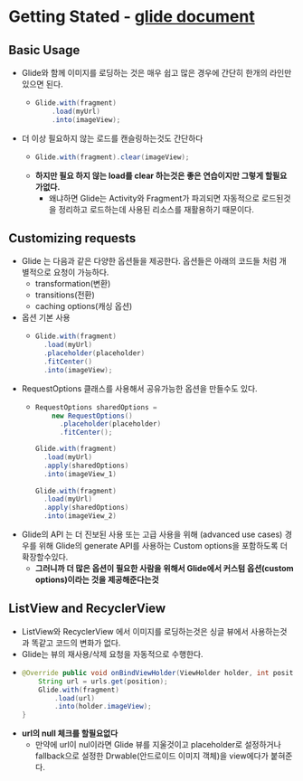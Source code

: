 Getting Stated - [glide document](https://bumptech.github.io/glide/doc/getting-started.html)
===
Basic Usage
---
* Glide와 함께 이미지를 로딩하는 것은 매우 쉽고 많은 경우에 간단히 한개의 라인만 있으면 된다.
  * ```java
    Glide.with(fragment)
        .load(myUrl)
        .into(imageView);
* 더 이상 필요하지 않는 로드를 캔슬링하는것도 간단하다
  * ```java
    Glide.with(fragment).clear(imageView);
  * **하지만 필요 하지 않는 load를 clear 하는것은 좋은 연습이지만 그렇게 할필요가없다.**
    * 왜냐하면 Glide는 Activity와 Fragment가 파괴되면 자동적으로 로드된것을 정리하고 로드하는데 사용된 리소스를 재활용하기 때문이다.
    
Customizing requests
---
* Glide 는 다음과 같은 다양한 옵션들을 제공한다. 옵션들은 아래의 코드들 처럼 개별적으로 요청이 가능하다.
  * transformation(변환)
  * transitions(전환)
  * caching options(캐싱 옵션)
* 옵션 기본 사용
  * ```java
    Glide.with(fragment)
      .load(myUrl)
      .placeholder(placeholder)
      .fitCenter()
      .into(imageView);
* RequestOptions 클래스를 사용해서 공유가능한 옵션을 만들수도 있다.
  * ```java
    RequestOptions sharedOptions =
        new RequestOptions()
          .placeholder(placeholder)
          .fitCenter();
    
    Glide.with(fragment)
      .load(myUrl)
      .apply(sharedOptions)
      .into(imageView_1)
      
    Glide.with(fragment)
      .load(myUrl)
      .apply(sharedOptions)
      .into(imageView_2) 
* Glide의 API 는 더 진보된 사용 또는 고급 사용을 위해 (advanced use cases) 경우를 위해 Glide의 generate API를 사용하는 Custom options을 포함하도록 더 확장할수있다.
  * **그러니까 더 많은 옵션이 필요한 사람을 위해서 Glide에서 커스텀 옵션(custom options)이라는 것을 제공해준다는것**

ListView and RecyclerView
---
* ListView와 RecyclerView 에서 이미지를 로딩하는것은 싱글 뷰에서 사용하는것과 똑같고 코드의 변화가 없다.
* Glide는 뷰의 재사용/삭제 요청을 자동적으로 수행한다.
* ```java
  @Override public void onBindViewHolder(ViewHolder holder, int position) {
      String url = urls.get(position);
      Glide.with(fragment)
          .load(url)
          .into(holder.imageView);
  }
* **url의 null 체크를 할필요없다**
  * 만약에 url이 nul이라면 Glide 뷰를 지울것이고 placeholder로 설정하거나 fallback으로 설정한 Drwable(안드로이드 이미지 객체)을 view에다가 붙혀준다.
  
  
 

